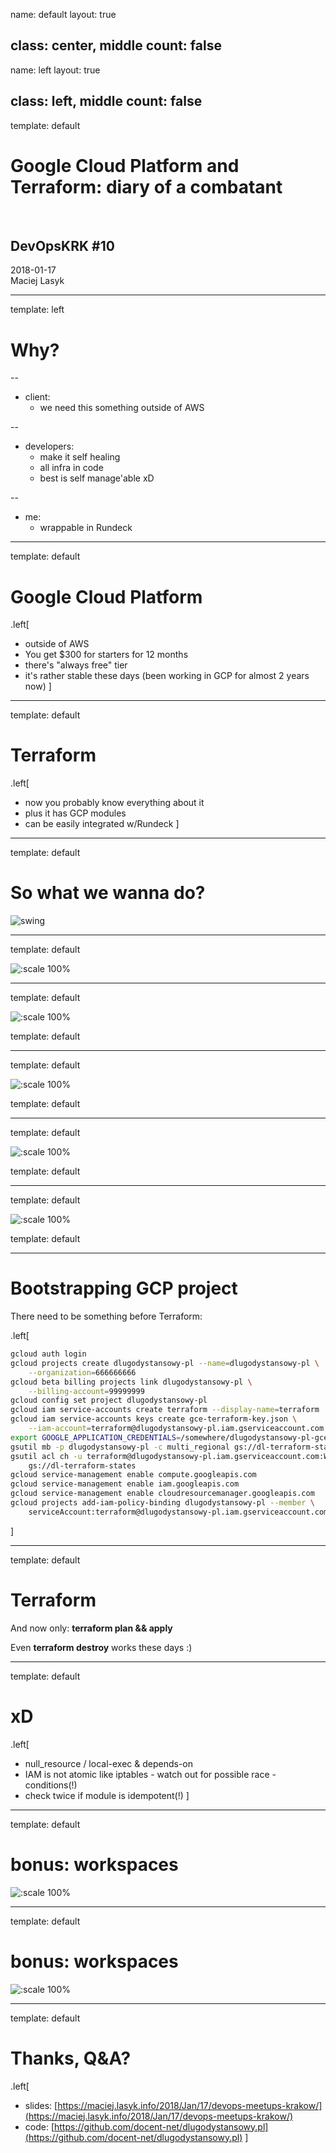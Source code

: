 name: default
layout: true

class: center, middle
count: false
---
name: left
layout: true

class: left, middle
count: false
---
template: default

# Google Cloud Platform and Terraform: diary of a combatant
&nbsp;
&nbsp;
&nbsp;
## DevOpsKRK #10

2018-01-17<br>
Maciej Lasyk

---
template: left

# Why?

--

- client: 
   - we need this something outside of AWS

--

- developers:
   - make it self healing
   - all infra in code
   - best is self manage'able xD

--

- me:
   - wrappable in Rundeck

---
template: default

# Google Cloud Platform

.left[
- outside of AWS
- You get $300 for starters for 12 months
- there's "always free" tier
- it's rather stable these days (been working in GCP for almost 2 years now)
]

---
template: default

# Terraform

.left[
- now you probably know everything about it
- plus it has GCP modules
- can be easily integrated w/Rundeck
] 

---
template: default

# So what we wanna do?

![swing](project.jpg)

---
template: default

![:scale 100%](schema-simple.png)

---
template: default

![:scale 100%](schema-simple2.png)

template: default

---
template: default

![:scale 100%](schema-simple3.png)

template: default

---
template: default

![:scale 100%](schema-simple4.png)

template: default

---
template: default

![:scale 100%](schema-simple5.png)

template: default

---

# Bootstrapping GCP project

There need to be something before Terraform:

.left[
```bash
gcloud auth login
gcloud projects create dlugodystansowy-pl --name=dlugodystansowy-pl \
    --organization=666666666
gcloud beta billing projects link dlugodystansowy-pl \
    --billing-account=99999999
gcloud config set project dlugodystansowy-pl
gcloud iam service-accounts create terraform --display-name=terraform
gcloud iam service-accounts keys create gce-terraform-key.json \
    --iam-account=terraform@dlugodystansowy-pl.iam.gserviceaccount.com
export GOOGLE_APPLICATION_CREDENTIALS=/somewhere/dlugodystansowy-pl-gce-terraform-key.json
gsutil mb -p dlugodystansowy-pl -c multi_regional gs://dl-terraform-states
gsutil acl ch -u terraform@dlugodystansowy-pl.iam.gserviceaccount.com:W \
    gs://dl-terraform-states
gcloud service-management enable compute.googleapis.com
gcloud service-management enable iam.googleapis.com
gcloud service-management enable cloudresourcemanager.googleapis.com
gcloud projects add-iam-policy-binding dlugodystansowy-pl --member \
    serviceAccount:terraform@dlugodystansowy-pl.iam.gserviceaccount.com --role roles/owner
```
]

---
template: default

# Terraform

And now only: **terraform plan && apply**

Even **terraform destroy** works these days :)

---
template: default

# xD

.left[
- null_resource / local-exec & depends-on
- IAM is not atomic like iptables - watch out for possible race - conditions(!)
- check twice if module is idempotent(!)
]

---
template: default
# bonus: workspaces

![:scale 100%](ohmyzsh2.png)

---
template: default
# bonus: workspaces

![:scale 100%](ohmyzsh.png)

---
template: default

# Thanks, Q&A?

.left[
- slides: [https://maciej.lasyk.info/2018/Jan/17/devops-meetups-krakow/](https://maciej.lasyk.info/2018/Jan/17/devops-meetups-krakow/)
- code: [https://github.com/docent-net/dlugodystansowy.pl](https://github.com/docent-net/dlugodystansowy.pl)
]
